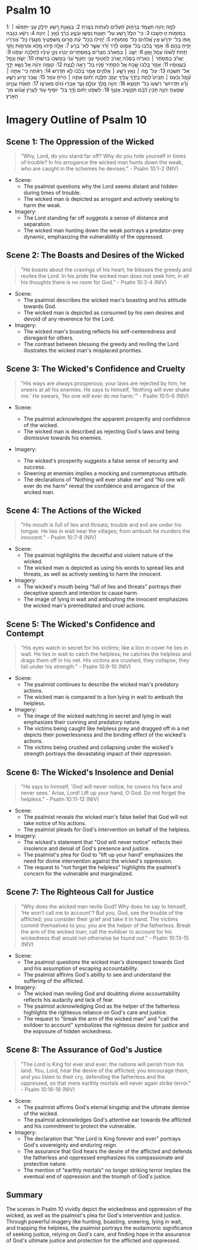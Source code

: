 # Psalm 10
1: לָמָ֣ה יְ֭הוָה תַּעֲמֹ֣ד בְּרָח֑וֹק תַּ֝עְלִ֗ים לְעִתּ֥וֹת בַּצָּרֽ͏ָה׃
2: בְּגַאֲוַ֣ת רָ֭שָׁע יִדְלַ֣ק עָנִ֑י יִתָּפְשׂ֓וּ ׀ בִּמְזִמּ֖וֹת ז֣וּ חָשָֽׁבוּ׃
3: כִּֽי־ הִלֵּ֣ל רָ֭שָׁע עַל־ תַּאֲוַ֣ת נַפְשׁ֑וֹ וּבֹצֵ֥עַ בֵּ֝רֵ֗ךְ נִ֘אֵ֥ץ ׀ יְהוָֽה׃
4: רָשָׁ֗ע כְּגֹ֣בַהּ אַ֭פּוֹ בַּל־ יִדְרֹ֑שׁ אֵ֥ין אֱ֝לֹהִ֗ים כָּל־ מְזִמּוֹתָֽיו׃
5: יָ֘חִ֤ילוּ בְּכָל־ עֵ֗ת מָר֣וֹם מִ֭שְׁפָּטֶיךָ מִנֶּגְדּ֑וֹ כָּל־ צ֝וֹרְרָ֗יו יָפִ֥יחַ בָּהֶֽם׃
6: אָמַ֣ר בְּ֭לִבּוֹ בַּל־ אֶמּ֑וֹט לְדֹ֥ר וָ֝דֹ֗ר אֲשֶׁ֣ר לֹֽא־ בְרָֽע׃
7: אָלָ֤ה פִּ֣יהוּ מָ֭לֵא וּמִרְמ֣וֹת וָתֹ֑ךְ תַּ֥חַת לְ֝שׁוֹנ֗וֹ עָמָ֥ל וָאָֽוֶן׃
8: יֵשֵׁ֤ב ׀ בְּמַאְרַ֬ב חֲצֵרִ֗ים בַּֽ֭מִּסְתָּרִים יַהֲרֹ֣ג נָקִ֑י עֵ֝ינָ֗יו לְֽחֵלְכָ֥ה יִצְפֹּֽנוּ׃
9: יֶאֱרֹ֬ב בַּמִּסְתָּ֨ר ׀ כְּאַרְיֵ֬ה בְסֻכֹּ֗ה יֶ֭אֱרֹב לַחֲט֣וֹף עָנִ֑י יַחְטֹ֥ף עָ֝נִ֗י בְּמָשְׁכ֥וֹ בְרִשְׁתּֽוֹ׃
10: יָשֹׁ֑חַ וְנָפַ֥ל בַּ֝עֲצוּמָ֗יו
11: אָמַ֣ר בְּ֭לִבּוֹ שָׁ֣כַֽח אֵ֑ל הִסְתִּ֥יר פָּ֝נָ֗יו בַּל־ רָאָ֥ה לָנֶֽצַח׃
12: קוּמָ֤ה יְהוָ֗ה אֵ֭ל נְשָׂ֣א יָדֶ֑ךָ אַל־ תִּשְׁכַּ֥ח
13: עַל־ מֶ֤ה ׀ נִאֵ֖ץ רָשָׁ֥ע ׀ אֱלֹהִ֑ים אָמַ֥ר בְּ֝לִבּ֗וֹ לֹ֣א תִּדְרֹֽשׁ׃
14: רָאִ֡תָה כִּֽי־ אַתָּ֤ה ׀ עָ֘מָ֤ל וָכַ֨עַס ׀ תַּבִּיט֮ לָתֵ֪ת בְּיָ֫דֶ֥ךָ עָ֭לֶיךָ יַעֲזֹ֣ב חֵלֶ֑כָה יָ֝ת֗וֹם אַתָּ֤ה ׀ הָיִ֬יתָ עוֹזֵֽר׃
15: שְׁ֭בֹר זְר֣וֹעַ רָשָׁ֑ע וָ֝רָ֗ע תִּֽדְרוֹשׁ־ רִשְׁע֥וֹ בַל־ תִּמְצָֽא׃
16: יְהוָ֣ה מֶ֭לֶךְ עוֹלָ֣ם וָעֶ֑ד אָבְד֥וּ ג֝וֹיִ֗ם מֵֽאַרְצֽוֹ׃
17: תַּאֲוַ֬ת עֲנָוִ֣ים שָׁמַ֣עְתָּ יְהוָ֑ה תָּכִ֥ין לִ֝בָּ֗ם תַּקְשִׁ֥יב אָזְנֶֽךָ׃
18: לִשְׁפֹּ֥ט יָת֗וֹם וָ֫דָ֥ךְ בַּל־ יוֹסִ֥יף ע֑וֹד לַעֲרֹ֥ץ אֱ֝נ֗וֹשׁ מִן־ הָאָֽרֶץ׃

# Imagery Outline of Psalm 10

<!--- Even in or especially in an imagery resource, it should be mentioned that Ps. 9 and Ps. 10 are widely thought to have been one psalm. The contrasting imagery between the wicked and the victory of the Deity in 10, not to mention its original acrostic nature, argues for a single psalm. The imagery of one should be chosen to make a strong contrast with the other, whether considered as separate or a single psalm. --->

## Scene 1: The Oppression of the Wicked

> "Why, Lord, do you stand far off? Why do you hide yourself in times of trouble? In his arrogance the wicked man hunts down the weak, who are caught in the schemes he devises." - Psalm 10:1-2 (NIV)

- Scene:
  - The psalmist questions why the Lord seems distant and hidden during times of trouble.
  - The wicked man is depicted as arrogant and actively seeking to harm the weak.
- Imagery:
  - The Lord standing far off suggests a sense of distance and separation.
  - The wicked man hunting down the weak portrays a predator-prey dynamic, emphasizing the vulnerability of the oppressed.

## Scene 2: The Boasts and Desires of the Wicked

> "He boasts about the cravings of his heart; he blesses the greedy and reviles the Lord. In his pride the wicked man does not seek him; in all his thoughts there is no room for God." - Psalm 10:3-4 (NIV)

- Scene:
  - The psalmist describes the wicked man's boasting and his attitude towards God.
  - The wicked man is depicted as consumed by his own desires and devoid of any reverence for the Lord.
- Imagery:
  - The wicked man's boasting reflects his self-centeredness and disregard for others.
  - The contrast between blessing the greedy and reviling the Lord illustrates the wicked man's misplaced priorities.

## Scene 3: The Wicked's Confidence and Cruelty

> "His ways are always prosperous; your laws are rejected by him; he sneers at all his enemies. He says to himself, 'Nothing will ever shake me.' He swears, 'No one will ever do me harm.'" - Psalm 10:5-6 (NIV)

- Scene:
  - The psalmist acknowledges the apparent prosperity and confidence of the wicked.
  - The wicked man is described as rejecting God's laws and being dismissive towards his enemies.
- Imagery:
  - The wicked's prosperity suggests a false sense of security and success.
  - Sneering at enemies implies a mocking and contemptuous attitude.
  - The declarations of "Nothing will ever shake me" and "No one will ever do me harm" reveal the confidence and arrogance of the wicked man.
  
  <!--- Not necessarily a criticism but it seems like the scene/imagery is keying closely on the English translation? Can you feed it say the old King James as the translation to see what it does with a different English text? Thinking the old KJV would be different enough to spot dependency fairly easily. --->

## Scene 4: The Actions of the Wicked

> "His mouth is full of lies and threats; trouble and evil are under his tongue. He lies in wait near the villages; from ambush he murders the innocent." - Psalm 10:7-8 (NIV)

- Scene:
  - The psalmist highlights the deceitful and violent nature of the wicked.
  - The wicked man is depicted as using his words to spread lies and threats, as well as actively seeking to harm the innocent.
- Imagery:
  - The wicked's mouth being "full of lies and threats" portrays their deceptive speech and intention to cause harm.
  - The image of lying in wait and ambushing the innocent emphasizes the wicked man's premeditated and cruel actions.

## Scene 5: The Wicked's Confidence and Contempt

> "His eyes watch in secret for his victims; like a lion in cover he lies in wait. He lies in wait to catch the helpless; he catches the helpless and drags them off in his net. His victims are crushed, they collapse; they fall under his strength." - Psalm 10:9-10 (NIV)

- Scene:
  - The psalmist continues to describe the wicked man's predatory actions.
  - The wicked man is compared to a lion lying in wait to ambush the helpless.
- Imagery:
  - The image of the wicked watching in secret and lying in wait emphasizes their cunning and predatory nature.
  - The victims being caught like helpless prey and dragged off in a net depicts their powerlessness and the binding effect of the wicked's actions.
  - The victims being crushed and collapsing under the wicked's strength portrays the devastating impact of their oppression.

## Scene 6: The Wicked's Insolence and Denial

> "He says to himself, 'God will never notice; he covers his face and never sees.' Arise, Lord! Lift up your hand, O God. Do not forget the helpless." - Psalm 10:11-12 (NIV)

- Scene:
  - The psalmist reveals the wicked man's false belief that God will not take notice of his actions.
  - The psalmist pleads for God's intervention on behalf of the helpless.
- Imagery:
  - The wicked's statement that "God will never notice" reflects their insolence and denial of God's presence and justice.
  - The psalmist's plea for God to "lift up your hand" emphasizes the need for divine intervention against the wicked's oppression.
  - The request to "not forget the helpless" highlights the psalmist's concern for the vulnerable and marginalized.

## Scene 7: The Righteous Call for Justice

> "Why does the wicked man revile God? Why does he say to himself, 'He won’t call me to account'? But you, God, see the trouble of the afflicted; you consider their grief and take it in hand. The victims commit themselves to you; you are the helper of the fatherless. Break the arm of the wicked man; call the evildoer to account for his wickedness that would not otherwise be found out." - Psalm 10:13-15 (NIV)

- Scene:
  - The psalmist questions the wicked man's disrespect towards God and his assumption of escaping accountability.
  - The psalmist affirms God's ability to see and understand the suffering of the afflicted.
- Imagery:
  - The wicked man reviling God and doubting divine accountability reflects his audacity and lack of fear.
  - The psalmist acknowledging God as the helper of the fatherless highlights the righteous reliance on God's care and justice.
  - The request to "break the arm of the wicked man" and "call the evildoer to account" symbolizes the righteous desire for justice and the exposure of hidden wickedness.

## Scene 8: The Assurance of God's Justice

> "The Lord is King for ever and ever; the nations will perish from his land. You, Lord, hear the desire of the afflicted; you encourage them, and you listen to their cry, defending the fatherless and the oppressed, so that mere earthly mortals will never again strike terror." - Psalm 10:16-18 (NIV)

- Scene:
  - The psalmist affirms God's eternal kingship and the ultimate demise of the wicked.
  - The psalmist acknowledges God's attentive ear towards the afflicted and his commitment to protect the vulnerable.
- Imagery:
  - The declaration that "the Lord is King forever and ever" portrays God's sovereignty and enduring reign.
  - The assurance that God hears the desire of the afflicted and defends the fatherless and oppressed emphasizes his compassionate and protective nature.
  - The mention of "earthly mortals" no longer striking terror implies the eventual end of oppression and the triumph of God's justice.

## Summary

The scenes in Psalm 10 vividly depict the wickedness and oppression of the wicked, as well as the psalmist's plea for God's intervention and justice. Through powerful imagery like hunting, boasting, sneering, lying in wait, and trapping the helpless, the psalmist portrays the eudaimonic significance of seeking justice, relying on God's care, and finding hope in the assurance of God's ultimate justice and protection for the afflicted and oppressed.
